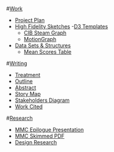 
#[Work](https://github.com/gabisteele/thesis/blob/master/work)

- [Project Plan](https://docs.google.com/a/newschool.edu/document/d/1vwXTOknqnHnOrAzWCWo0fyEWGNNEXNt1NDW1zi7EsKA/edit?usp=sharing)
- [High Fidelity Sketches](https://github.com/gabisteele/thesis/tree/master/work/high%20fidelity%20sketches)
-[D3 Templates](https://github.com/gabisteele/thesis/blob/master/work/d3Templates)
	- [CIB Steam Graph](http://gabisteele.github.io/CIBsteamgraph/)
	- [MotionGraph](http://gabisteele.github.io/motionGraph/)
- [Data Sets & Structures](https://github.com/gabisteele/thesis/tree/master/work/data%20structures)
	- [Mean Scores Table](https://docs.google.com/a/newschool.edu/spreadsheets/d/1M4KQqMIOX0F0y2aWwhNbe1hZbf3TFDaittOWi1Jd8Jo/edit?usp=sharing)

#[Writing](https://github.com/gabisteele/thesis/blob/master/writing)

- [Treatment](https://docs.google.com/a/newschool.edu/document/d/15Augi7wcEqDfikrevVRiNnDyen9OsmEaMzd2oziuM1Q/edit?usp=sharing)
- [Outline](https://github.com/gabisteele/thesis/blob/master/writing/outline.md)
- [Abstract](https://github.com/gabisteele/thesis/blob/master/writing/abstractTech%2BTraumaConf.md)
- [Story Map](https://github.com/gabisteele/thesis/blob/master/writing/storyMap.md)
- [Stakeholders Diagram](https://github.com/gabisteele/thesis/blob/master/writing/StakeholdersBreakdownDiagram.pdf)
- [Work Cited](https://github.com/gabisteele/thesis/blob/master/writing/WorkCited.md)

#[Research](https://github.com/gabisteele/thesis/tree/master/Research)
- [MMC Epilogue Presentation](http://slides.com/gabriellasteele/my-mother-was-a-computer/live#/)
- [MMC Skimmed PDF](https://github.com/gabisteele/thesis/blob/master/Research/MMC-Epilogue-Presentation.pdf)
- [Design Research](http://www.spotify-valentines.com/)

